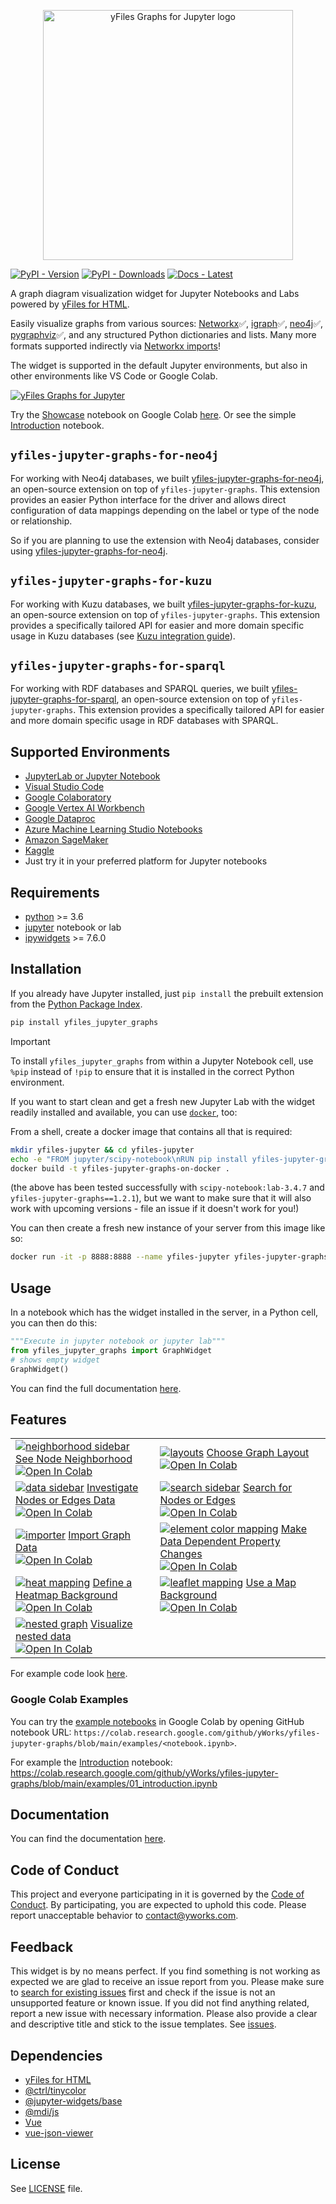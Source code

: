 <p align="center">
    <img src="https://raw.githubusercontent.com/yWorks/yfiles-jupyter-graphs/main/screenshots/yfiles-jupyter-graphs-logo.svg" alt='yFiles Graphs for Jupyter logo'  width="400px" style='max-width: 400px'>
</p>

[![PyPI - Version](https://img.shields.io/pypi/v/yfiles-jupyter-graphs?label=pypi%20package&color=%234c1)](https://pypi.org/project/yfiles-jupyter-graphs/) [![PyPI - Downloads](https://img.shields.io/pypi/dm/yfiles-jupyter-graphs)](https://pypi.org/project/yfiles-jupyter-graphs/) [![Docs - Latest](https://img.shields.io/badge/docs-latest-green?color=%234c1)](https://yworks.github.io/yfiles-jupyter-graphs/)

A graph diagram visualization widget for Jupyter Notebooks and Labs powered by [yFiles for HTML](https://www.yfiles.com/the-yfiles-sdk/web/yfiles-for-html?utm_campaign=yfiles4jupyter&utm_source=github&utm_medium=readme).

Easily visualize graphs from various sources: [Networkx](https://networkx.org/)✅, [igraph](https://igraph.org/python/)✅, [neo4j](https://pypi.org/project/neo4j/)✅, [pygraphviz](https://pygraphviz.github.io/)✅, and any structured Python dictionaries and lists. Many more formats supported indirectly via [Networkx imports](https://networkx.org/documentation/stable/reference/readwrite/index.html#reading-and-writing-graphs)!

The widget is supported in the default Jupyter environments, but also in other environments like VS Code or Google Colab.

[![yFiles Graphs for Jupyter](https://raw.githubusercontent.com/yWorks/yfiles-jupyter-graphs/main/screenshots/yfiles-jupyter-graphs.gif)](https://player.vimeo.com/video/715615671)

Try the [Showcase](https://github.com/yWorks/yfiles-jupyter-graphs/blob/main/examples/feature-releases/showcase.ipynb) notebook on Google Colab [here](https://colab.research.google.com/github/yWorks/yfiles-jupyter-graphs/blob/main/examples/feature-releases/showcase.ipynb). Or see the simple [Introduction](https://github.com/yWorks/yfiles-jupyter-graphs/blob/main/examples/01_introduction.ipynb)
notebook.

## `yfiles-jupyter-graphs-for-neo4j`

For working with Neo4j databases, we
built [yfiles-jupyter-graphs-for-neo4j](https://github.com/yWorks/yfiles-jupyter-graphs-for-neo4j/), an open-source
extension on top of `yfiles-jupyter-graphs`. This extension provides an easier Python interface for the
driver and allows direct configuration of data mappings depending on the label or type of the node or relationship.

So if you are planning to use the extension with Neo4j databases, consider
using [yfiles-jupyter-graphs-for-neo4j](https://github.com/yWorks/yfiles-jupyter-graphs-for-neo4j/).

## `yfiles-jupyter-graphs-for-kuzu`

For working with Kuzu databases, we
built [yfiles-jupyter-graphs-for-kuzu](https://github.com/yWorks/yfiles-jupyter-graphs-for-kuzu/), an open-source
extension on top of `yfiles-jupyter-graphs`. This extension provides a specifically tailored API for easier and more
domain specific usage in Kuzu databases (see [Kuzu integration guide](https://docs.kuzudb.com/visualization/third-party-integrations/yfiles/)).

## `yfiles-jupyter-graphs-for-sparql`

For working with RDF databases and SPARQL queries, we built
[yfiles-jupyter-graphs-for-sparql](https://github.com/yWorks/yfiles-jupyter-graphs-for-sparql/), an open-source
extension on top of `yfiles-jupyter-graphs`. This extension provides a specifically tailored API for easier and more
domain specific usage in RDF databases with SPARQL.

## Supported Environments
- [JupyterLab or Jupyter Notebook](https://jupyter.org/)
- [Visual Studio Code](https://code.visualstudio.com/)
- [Google Colaboratory](https://colab.research.google.com/)
- [Google Vertex AI Workbench](https://cloud.google.com/vertex-ai)
- [Google Dataproc](https://cloud.google.com/dataproc)
- [Azure Machine Learning Studio Notebooks](https://azure.microsoft.com/en-us/products/machine-learning/)
- [Amazon SageMaker](https://aws.amazon.com/sagemaker/)
- [Kaggle](https://www.kaggle.com)
- Just try it in your preferred platform for Jupyter notebooks

## Requirements
- [python](https://www.python.org/) >= 3.6
- [jupyter](https://jupyter.org/install) notebook or lab
- [ipywidgets](https://github.com/jupyter-widgets/ipywidgets) >= 7.6.0

## Installation

If you already have Jupyter installed, just `pip install` the prebuilt extension from the [Python Package Index](https://pypi.org/).

```bash
pip install yfiles_jupyter_graphs
```
> [!IMPORTANT]  
> To install `yfiles_jupyter_graphs` from within a Jupyter Notebook cell, use `%pip` instead of `!pip` to ensure that it
> is installed in the correct Python environment.

If you want to start clean and get a fresh new Jupyter Lab with the widget readily installed and available, you can use [`docker`](https://www.docker.com/), too:

From a shell, create a docker image that contains all that is required:

```bash
mkdir yfiles-jupyter && cd yfiles-jupyter
echo -e "FROM jupyter/scipy-notebook\nRUN pip install yfiles-jupyter-graphs" > Dockerfile
docker build -t yfiles-jupyter-graphs-on-docker .
```

(the above has been tested successfully with `scipy-notebook:lab-3.4.7` and `yfiles-jupyter-graphs==1.2.1`), but we want to make sure that it will also work with upcoming versions - file an issue if it doesn't work for you!)

You can then create a fresh new instance of your server from this image like so:

```bash
docker run -it -p 8888:8888 --name yfiles-jupyter yfiles-jupyter-graphs-on-docker
```

## Usage

In a notebook which has the widget installed in the server, in a Python cell, you can then do this:

```python
"""Execute in jupyter notebook or jupyter lab"""
from yfiles_jupyter_graphs import GraphWidget
# shows empty widget
GraphWidget()
```

You can find the full documentation [here](https://yworks.github.io/yfiles-jupyter-graphs/).

## Features
<table>
    <tr>
        <td><a href="https://github.com/yWorks/yfiles-jupyter-graphs/blob/main/examples/28_little-alchemy_example.ipynb"><img src="https://raw.githubusercontent.com/yWorks/yfiles-jupyter-graphs/main/screenshots/neighborhood.png" title="See Node Neighborhood" alt="neighborhood sidebar"></a>
        <a href="https://github.com/yWorks/yfiles-jupyter-graphs/blob/main/examples/28_little-alchemy_example.ipynb">See Node Neighborhood</a><br><a target="_blank" href="https://colab.research.google.com/github/yWorks/yfiles-jupyter-graphs/blob/main/examples/28_little-alchemy_example.ipynb"><img src="https://colab.research.google.com/assets/colab-badge.svg" alt="Open In Colab"/></a></td>
        <td><a href="https://github.com/yWorks/yfiles-jupyter-graphs/blob/main/examples/22_layouts.ipynb"><img src="https://raw.githubusercontent.com/yWorks/yfiles-jupyter-graphs/main/screenshots/layouts.png" title="Choose Graph Layout" alt="layouts"></a>
        <a href="https://github.com/yWorks/yfiles-jupyter-graphs/blob/main/examples/22_layouts.ipynb">Choose Graph Layout</a><br><a target="_blank" href="https://colab.research.google.com/github/yWorks/yfiles-jupyter-graphs/blob/main/examples/22_layouts.ipynb"><img src="https://colab.research.google.com/assets/colab-badge.svg" alt="Open In Colab"/></a></td>
    </tr>
    <tr>
        <td><a href="https://github.com/yWorks/yfiles-jupyter-graphs/blob/main/examples/23_sidebar.ipynb"><img src="https://raw.githubusercontent.com/yWorks/yfiles-jupyter-graphs/main/screenshots/data.png" title="Investigate Nodes and Edges Data" alt="data sidebar"></a>
        <a href="https://github.com/yWorks/yfiles-jupyter-graphs/blob/main/examples/23_sidebar.ipynb">Investigate Nodes or Edges Data</a><br><a target="_blank" href="https://colab.research.google.com/github/yWorks/yfiles-jupyter-graphs/blob/main/examples/23_sidebar.ipynb"><img src="https://colab.research.google.com/assets/colab-badge.svg" alt="Open In Colab"/></a></td>
        <td><a href="https://github.com/yWorks/yfiles-jupyter-graphs/blob/main/examples/23_sidebar.ipynb"><img src="https://raw.githubusercontent.com/yWorks/yfiles-jupyter-graphs/main/screenshots/search.png" title="Search for Nodes or Edges" alt="search sidebar"></a>
        <a href="https://github.com/yWorks/yfiles-jupyter-graphs/blob/main/examples/23_sidebar.ipynb">Search for Nodes or Edges</a><br><a target="_blank" href="https://colab.research.google.com/github/yWorks/yfiles-jupyter-graphs/blob/main/examples/23_sidebar.ipynb"><img src="https://colab.research.google.com/assets/colab-badge.svg" alt="Open In Colab"/></a></td>
    </tr>
    <tr>
        <td><a href="https://github.com/yWorks/yfiles-jupyter-graphs/blob/main/examples/13_networkx_import.ipynb"><img src="https://raw.githubusercontent.com/yWorks/yfiles-jupyter-graphs/main/screenshots/importer.png" title="Import Graph Data" alt="importer"></a>
        <a href="https://github.com/yWorks/yfiles-jupyter-graphs/blob/main/examples/13_networkx_import.ipynb">Import Graph Data</a><br><a target="_blank" href="https://colab.research.google.com/github/yWorks/yfiles-jupyter-graphs/blob/main/examples/13_networkx_import.ipynb"><img src="https://colab.research.google.com/assets/colab-badge.svg" alt="Open In Colab"/></a></td>
        <td><a href="https://github.com/yWorks/yfiles-jupyter-graphs/blob/main/examples/03_color_mapping.ipynb"><img src="https://raw.githubusercontent.com/yWorks/yfiles-jupyter-graphs/main/screenshots/element_color_mapping.png" title="Make Data Dependent Property Changes" alt="element color mapping"></a>
        <a href="https://github.com/yWorks/yfiles-jupyter-graphs/blob/main/examples/03_color_mapping.ipynb">Make Data Dependent Property Changes</a><br><a target="_blank" href="https://colab.research.google.com/github/yWorks/yfiles-jupyter-graphs/blob/main/examples/03_color_mapping.ipynb"><img src="https://colab.research.google.com/assets/colab-badge.svg" alt="Open In Colab"/></a></td>
    </tr>
    <tr>
        <td><a href="https://github.com/yWorks/yfiles-jupyter-graphs/blob/main/examples/29_heat_mapping.ipynb"><img src="https://raw.githubusercontent.com/yWorks/yfiles-jupyter-graphs/main/screenshots/heat_mapping.png" title="Define a heatmap background" alt="heat mapping"></a>
        <a href="https://github.com/yWorks/yfiles-jupyter-graphs/blob/main/examples/29_heat_mapping.ipynb">Define a Heatmap Background</a><br><a target="_blank" href="https://colab.research.google.com/github/yWorks/yfiles-jupyter-graphs/blob/main/examples/29_heat_mapping.ipynb"><img src="https://colab.research.google.com/assets/colab-badge.svg" alt="Open In Colab"/></a></td>
        <td><a href="https://github.com/yWorks/yfiles-jupyter-graphs/blob/main/examples/30_leaflet_mapping.ipynb"><img src="https://raw.githubusercontent.com/yWorks/yfiles-jupyter-graphs/main/screenshots/leaflet_map.png" title="Use a Map background" alt="leaflet mapping"></a>
        <a href="https://github.com/yWorks/yfiles-jupyter-graphs/blob/main/examples/30_leaflet_mapping.ipynb">Use a Map Background</a><br><a target="_blank" href="https://colab.research.google.com/github/yWorks/yfiles-jupyter-graphs/blob/main/examples/30_leaflet_mapping.ipynb"><img src="https://colab.research.google.com/assets/colab-badge.svg" alt="Open In Colab"/></a></td>
    </tr>
    <tr>
        <td><a href="https://github.com/yWorks/yfiles-jupyter-graphs/blob/main/examples/31_nested_graphs.ipynb"><img src="https://raw.githubusercontent.com/yWorks/yfiles-jupyter-graphs/main/screenshots/nesting.png" title="Visualize nested data" alt="nested graph"></a>
        <a href="https://github.com/yWorks/yfiles-jupyter-graphs/blob/main/examples/31_nested_graphs.ipynb">Visualize nested data</a><br><a target="_blank" href="https://colab.research.google.com/github/yWorks/yfiles-jupyter-graphs/blob/main/examples/31_nested_graphs.ipynb"><img src="https://colab.research.google.com/assets/colab-badge.svg" alt="Open In Colab"/></a></td>
    </tr>
</table>

For example code look [here](https://github.com/yWorks/yfiles-jupyter-graphs/tree/master/examples).

### Google Colab Examples
You can try the [example notebooks](https://github.com/yWorks/yfiles-jupyter-graphs/tree/master/examples) in Google Colab by
opening GitHub notebook URL: `https://colab.research.google.com/github/yWorks/yfiles-jupyter-graphs/blob/main/examples/<notebook.ipynb>`.

For example the [Introduction](https://github.com/yWorks/yfiles-jupyter-graphs/blob/main/examples/01_introduction.ipynb) notebook: <br>
https://colab.research.google.com/github/yWorks/yfiles-jupyter-graphs/blob/main/examples/01_introduction.ipynb

## Documentation
You can find the documentation [here](https://yworks.github.io/yfiles-jupyter-graphs/).

## Code of Conduct
This project and everyone participating in it is governed by the [Code of Conduct](https://github.com/yWorks/yfiles-jupyter-graphs/blob/master/CODE_OF_CONDUCT.md).
By participating, you are expected to uphold this code.
Please report unacceptable behavior to [contact@yworks.com](mailto:contact@yworks.com).

## Feedback
This widget is by no means perfect.
If you find something is not working as expected
we are glad to receive an issue report from you.
Please make sure to [search for existing issues](https://github.com/yWorks/yfiles-jupyter-graphs/search?q=is%3Aissue+repo%3AyWorks%2Fyfiles-jupyter-graphs&type=issues) first
and check if the issue is not an unsupported feature or known issue.
If you did not find anything related, report a new issue with necessary information.
Please also provide a clear and descriptive title and stick to the issue templates.
See [issues](https://github.com/yWorks/yfiles-jupyter-graphs/issues).

## Dependencies
- [yFiles for HTML](https://www.yfiles.com/the-yfiles-sdk/web/yfiles-for-html)
- [@ctrl/tinycolor](https://github.com/scttcper/tinycolor)
- [@jupyter-widgets/base](https://github.com/jupyter-widgets/ipywidgets)
- [@mdi/js](https://github.com/Templarian/MaterialDesign-JS)
- [Vue](https://vuejs.org/)
- [vue-json-viewer](https://github.com/chenfengjw163/vue-json-viewer)

## License
See [LICENSE](https://github.com/yWorks/yfiles-jupyter-graphs/blob/main/LICENSE.md) file.
